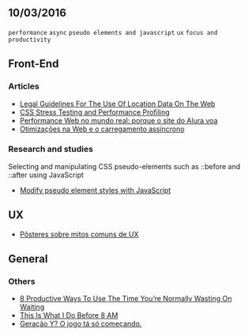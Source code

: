 10/03/2016
----------

`performance` `async` `pseudo elements and javascript` `ux` `focus and productivity`

## Front-End

### Articles

- [Legal Guidelines For The Use Of Location Data On The Web](https://www.smashingmagazine.com/2016/03/location-data-web-development-and-the-law/)
- [CSS Stress Testing and Performance Profiling](http://andy.edinborough.org/CSS-Stress-Testing-and-Performance-Profiling) 
- [Performance Web no mundo real: porque o site do Alura voa](http://blog.caelum.com.br/performance-web-no-mundo-real-porque-o-site-do-alura-voa/) 
- [Otimizações na Web e o carregamento assíncrono](http://blog.caelum.com.br/otimizacoes-na-web-e-o-carregamento-assincrono/) 
 
### Research and studies

Selecting and manipulating CSS pseudo-elements such as ::before and ::after using JavaScript

- [Modify pseudo element styles with JavaScript](https://pankajparashar.com/posts/modify-pseudo-elements-css)

## UX

- [Pôsteres sobre mitos comuns de UX](http://arquiteturadeinformacao.com/arquitetura-de-informacao/posteres-sobre-mitos-comuns-de-ux/)
 
## General 
 
### Others

- [8 Productive Ways To Use The Time You’re Normally Wasting On Waiting](https://medium.com/@dariusforoux/8-productive-ways-to-use-the-time-you-re-normally-wasting-on-waiting-2e1df5d52101#.9pt2sdo6t)
- [This Is What I Do Before 8 AM](https://medium.com/life-learning/this-is-what-i-do-before-8-am-5ff27fcc985c#.w1jzf88s1)
- [Geração Y? O jogo tá só começando.](https://medium.com/@danielorlean/gera%C3%A7%C3%A3o-y-o-jogo-t%C3%A1-s%C3%B3-come%C3%A7ando-61d98c806010#.hlprupo63)
